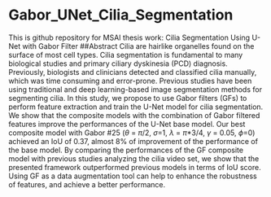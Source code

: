 # Gabor_UNet_Cilia_Segmentation
This is github repository for MSAI thesis work: Cilia Segmentation Using U-Net with Gabor Filter
##Abstract
Cilia are hairlike organelles found on the surface of most cell types. Cilia segmentation is fundamental to many biological studies and primary ciliary dyskinesia (PCD) diagnosis. Previously, biologists and clinicians detected and classified cilia manually, which was time consuming and error-prone. Previous studies have been using traditional and deep learning-based image segmentation methods for segmenting cilia. In this study, we propose to use Gabor filters (GFs) to perform feature extraction and train the U-Net model for cilia segmentation. We show that the composite models with the combination of Gabor filtered features improve the performances of the U-Net base model. Our best composite model with Gabor #25 ($\theta$ = $\pi$/2, $\sigma$=1, $\lambda$ = $\pi$*3/4, $\gamma$ = 0.05, $\phi$=0) achieved an IoU of 0.37, almost 8\% of improvement of the performance of the base model. By comparing the performances of the GF composite model with previous studies analyzing the cilia video set, we show that the presented framework outperformed previous models in terms of IoU score. Using GF as a data augmentation tool can help to enhance the robustness of features, and achieve a better performance. 
